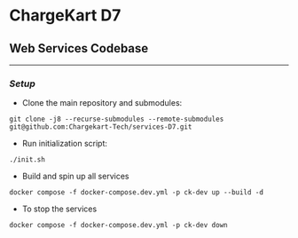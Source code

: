 # ChargeKart D7

## Web Services Codebase

----

### _Setup_

- Clone the main repository and submodules:
```
git clone -j8 --recurse-submodules --remote-submodules git@github.com:Chargekart-Tech/services-D7.git
```

- Run initialization script:
```
./init.sh
```

- Build and spin up all services
```
docker compose -f docker-compose.dev.yml -p ck-dev up --build -d
```

- To stop the services
```
docker compose -f docker-compose.dev.yml -p ck-dev down
```

